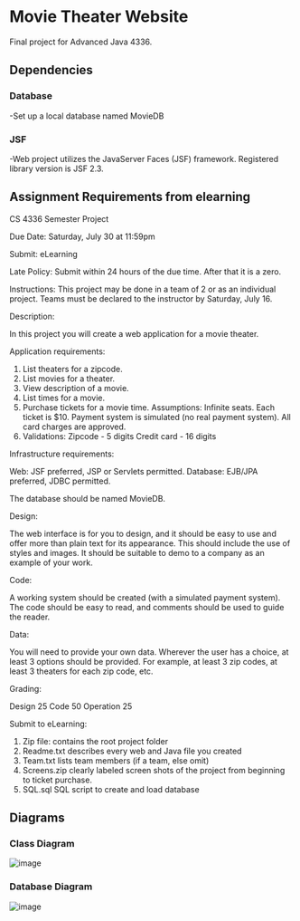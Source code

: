 # Movie Theater Website
Final project for Advanced Java 4336.


## Dependencies
### Database
-Set up a local database named MovieDB

### JSF
-Web project utilizes the JavaServer Faces (JSF) framework. Registered library version is JSF 2.3.


## Assignment Requirements from elearning
CS 4336 Semester Project


Due Date:  Saturday, July 30 at 11:59pm 

Submit:    eLearning

Late Policy:  Submit within 24 hours of the due time.  After that it is a zero.

Instructions: This project may be done in a team of 2 or as an individual project.  Teams must be declared to the instructor by Saturday, July 16.
              

Description:

In this project you will create a web application for a movie theater.


Application requirements:

  1. List theaters for a zipcode.
  2. List movies for a theater.
  3. View description of a movie.
  4. List times for a movie.
  5. Purchase tickets for a movie time.
     Assumptions:
       Infinite seats.
       Each ticket is $10.
       Payment system is simulated (no real payment system).
       All card charges are approved.
  6. Validations:
       Zipcode - 5 digits
       Credit card - 16 digits



Infrastructure requirements:

   Web:  JSF preferred, JSP or Servlets permitted.
   Database: EJB/JPA preferred, JDBC permitted.

   The database should be named MovieDB.


Design:

The web interface is for you to design, and it should be easy to use and offer more than plain text for its appearance.  This should include the use of styles and images.  It should be suitable to demo to a company as an example of your work.


Code:

A working system should be created (with a simulated payment system).  The code should be easy to read, and comments should be used to guide the reader.  


Data:

You will need to provide your own data.  Wherever the user has a choice, at least 3 options should be provided.  For example, at least 3 zip codes, at least 3 theaters for each zip code, etc.


Grading:

  Design       25
  Code         50
  Operation    25


Submit to eLearning:
   1. Zip file:      contains the root project folder 
   2. Readme.txt     describes every web and Java file you created
   3. Team.txt       lists team members (if a team, else omit)
   4. Screens.zip    clearly labeled screen shots of the project from beginning to ticket purchase.
   5. SQL.sql        SQL script to create and load database


## Diagrams

### Class Diagram
![image](https://user-images.githubusercontent.com/68309836/179575947-57bb7207-2537-45e1-a36e-e26bfe595197.png)

### Database Diagram
![image](https://user-images.githubusercontent.com/68309836/179621738-91191cd4-d812-40f1-8f99-b90a66daac73.png)
